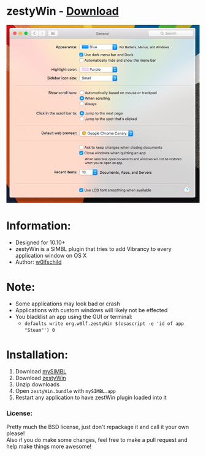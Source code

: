 # zestyWin - [Download](https://github.com/w0lfschild/zestyWin/raw/master/build/zestyWin.bundle.zip)

![preview](zestyWin.png) 

# Information:

- Designed for 10.10+   
- zestyWin is a SIMBL plugin that tries to add Vibrancy to every application window on OS X    
- Author: [w0lfschild](https://github.com/w0lfschild)

# Note:

- Some applications may look bad or crash
- Applications with custom windows will likely not be effected
- You blacklist an app using the GUI or terminal:
    - `defaults write org.w0lf.zestyWin $(osascript -e 'id of app "Steam"') 0`

# Installation:

1. Download [mySIMBL](https://github.com/w0lfschild/app_updates/raw/master/mySIMBL/mySIMBL_0.2.5.zip)
2. Download [zestyWin](https://github.com/w0lfschild/zestyWin/raw/master/build/zestyWin.bundle.zip)
3. Unzip downloads
4. Open `zestyWin.bundle` with `mySIMBL.app`
5. Restart any application to have zestWin plugin loaded into it
	
### License:
Pretty much the BSD license, just don't repackage it and call it your own please!    
Also if you do make some changes, feel free to make a pull request and help make things more awesome!

